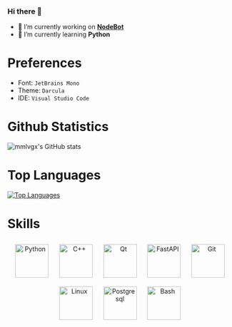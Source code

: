 ### Hi there 👋

- 🔭 I’m currently working on [**NodeBot**](https://github.com/BosniaDevelopment/NodeBot.git)
- 🌱 I’m currently learning **Python**

# Preferences
- Font: `JetBrains Mono`
- Theme: `Darcula`
- IDE: `Visual Studio Code`

# Github Statistics
![mmlvgx's GitHub stats](https://github-readme-stats.vercel.app/api?username=mmlvgx&show_icons=true&theme=dark&hide_border=true)

# Top Languages
[![Top Languages](https://github-readme-stats.vercel.app/api/top-langs/?username=mmlvgx&theme=dark&hide_border=true&layout=compact)](https://github.com/anuraghazra/github-readme-stats)

# Skills
<div align="center">
  <img style="margin: 10px" src="https://profilinator.rishav.dev/skills-assets/python-original.svg" alt="Python" height="75" />
  <img style="margin: 10px" src="https://profilinator.rishav.dev/skills-assets/cplusplus-original.svg" alt="C++" height="75" />
  <img style="margin: 10px" src="https://upload.wikimedia.org/wikipedia/commons/thumb/0/0b/Qt_logo_2016.svg/2560px-Qt_logo_2016.svg.png" alt="Qt" height="75" />
  <img style="margin: 10px" src="https://cdn.worldvectorlogo.com/logos/fastapi.svg" alt="FastAPI" height="75" />
  <img style="margin: 10px" src="https://profilinator.rishav.dev/skills-assets/git-scm-icon.svg" alt="Git" height="75" />
  <img style="margin: 10px" src="https://profilinator.rishav.dev/skills-assets/linux-original.svg" alt="Linux" height="75" />
  <img style="margin: 10px" src="https://upload.wikimedia.org/wikipedia/commons/thumb/2/29/Postgresql_elephant.svg/1200px-Postgresql_elephant.svg.png" alt="Postgresql" height="75" />
  <img style="margin: 10px" src="https://profilinator.rishav.dev/skills-assets/gnu_bash-icon.svg" alt="Bash" height="75" />
</div>
